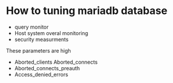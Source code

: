 # How to tuning mariadb database

* query monitor
* Host system overal monitoring
* security measurments

These parameters are high
*  Aborted_clients  Aborted_connects
*  Aborted_connects_preauth
*  Access_denied_errors
